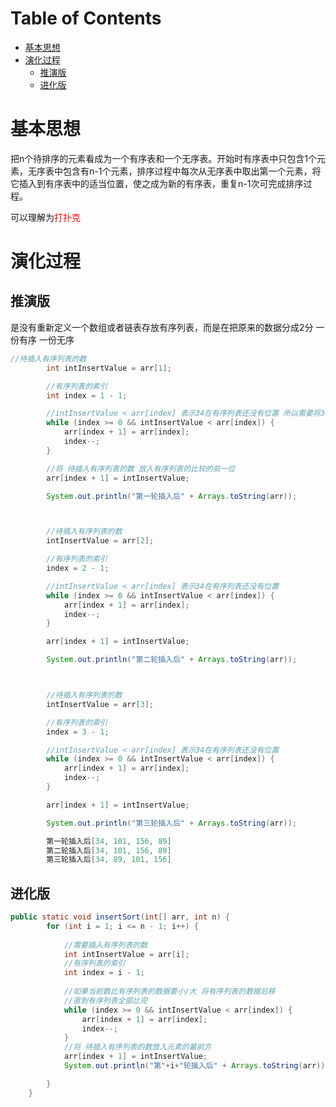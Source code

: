 # Table of Contents

* [基本思想](#基本思想)
* [演化过程](#演化过程)
  * [推演版](#推演版)
  * [进化版](#进化版)




# 基本思想


把n个待排序的元素看成为一个有序表和一个无序表。开始时有序表中只包含1个元素，无序表中包含有n-1个元素，排序过程中每次从无序表中取出第一个元素，将它插入到有序表中的适当位置，使之成为新的有序表，重复n-1次可完成排序过程。

可以理解为<font color=red>打扑克</font>



# 演化过程



## 推演版

是没有重新定义一个数组或者链表存放有序列表，而是在把原来的数据分成2分 一份有序 一份无序

```java
//待插入有序列表的数
        int intInsertValue = arr[1];

        //有序列表的索引
        int index = 1 - 1;

        //intInsertValue < arr[index] 表示34在有序列表还没有位置 所以需要将34放入有序列表的前一位
        while (index >= 0 && intInsertValue < arr[index]) {
            arr[index + 1] = arr[index];
            index--;
        }

		//将 待插入有序列表的数 放入有序列表的比较的前一位
        arr[index + 1] = intInsertValue;

        System.out.println("第一轮插入后" + Arrays.toString(arr));



        //待插入有序列表的数
        intInsertValue = arr[2];

        //有序列表的索引
        index = 2 - 1;

        //intInsertValue < arr[index] 表示34在有序列表还没有位置
        while (index >= 0 && intInsertValue < arr[index]) {
            arr[index + 1] = arr[index];
            index--;
        }

        arr[index + 1] = intInsertValue;

        System.out.println("第二轮插入后" + Arrays.toString(arr));



        //待插入有序列表的数
        intInsertValue = arr[3];

        //有序列表的索引
        index = 3 - 1;

        //intInsertValue < arr[index] 表示34在有序列表还没有位置
        while (index >= 0 && intInsertValue < arr[index]) {
            arr[index + 1] = arr[index];
            index--;
        }

        arr[index + 1] = intInsertValue;

        System.out.println("第三轮插入后" + Arrays.toString(arr));

        第一轮插入后[34, 101, 156, 89]
        第二轮插入后[34, 101, 156, 89]
        第三轮插入后[34, 89, 101, 156]

```



## 进化版

```java
public static void insertSort(int[] arr, int n) {
        for (int i = 1; i <= n - 1; i++) {
            
            //需要插入有序列表的数
            int intInsertValue = arr[i];
            //有序列表的索引
            int index = i - 1;
            
            //如果当前数比有序列表的数据要小/大 将有序列表的数据后移
            //直到有序列表全部比完
            while (index >= 0 && intInsertValue < arr[index]) {
                arr[index + 1] = arr[index];
                index--;
            }
            //将 待插入有序列表的数放入元素的最前方
            arr[index + 1] = intInsertValue;
            System.out.println("第"+i+"轮插入后" + Arrays.toString(arr));

        }
    }
```
